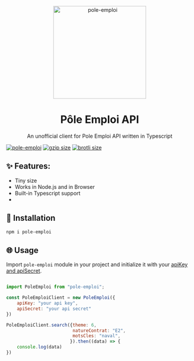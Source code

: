 <p align="center">
<img src="https://i.imgur.com/YXdDFi6.jpg" width="250" alt="pole-emploi">
</p>
<h1 align="center">
Pôle Emploi API
</h1>
<p align="center">
An unofficial client for Pole Emploi API written in Typescript
</p>

<div> 
<a href="https://www.npmjs.com/package/pole-emploi"><img src="https://img.shields.io/npm/v/pole-emploi" alt="pole-emploi"></a>
<a href="https://unpkg.com/dev-to-js"><img src="https://img.badgesize.io/https://unpkg.com/pole-emploi@0.0.1/dist/index.js?compression=gzip" alt="gzip size"></a>
<a href="https://unpkg.com/dev-to-js"><img src="https://img.badgesize.io/https://unpkg.com/pole-emploi@0.0.1/dist/index.js?compression=brotli" alt="brotli size"></a>
</div>

## ✨ Features:
- Tiny size
- Works in Node.js and in Browser
- Built-in Typescript support
- 


## 🔧 Installation

```bash
npm i pole-emploi
```

## 🌐 Usage

Import `pole-emploi` module in your project and initialize it with your [apiKey and apiSecret](https://www.emploi-store-dev.fr/portail-developpeur/catalogueapi).

```js

import PoleEmploi from "pole-emploi";

const PoleEmploiClient = new PoleEmploi({
    apiKey: "your api key",
    apiSecret: "your api secret"
})

PoleEmploiClient.search({theme: 6, 
                         natureContrat: "E2",
                         motsCles: "naval",
                        }).then((data) => {
    console.log(data)
})

```





